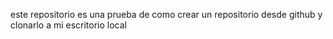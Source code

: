 este repositorio es una prueba de como crear un repositorio desde github y clonarlo a mi escritorio local
